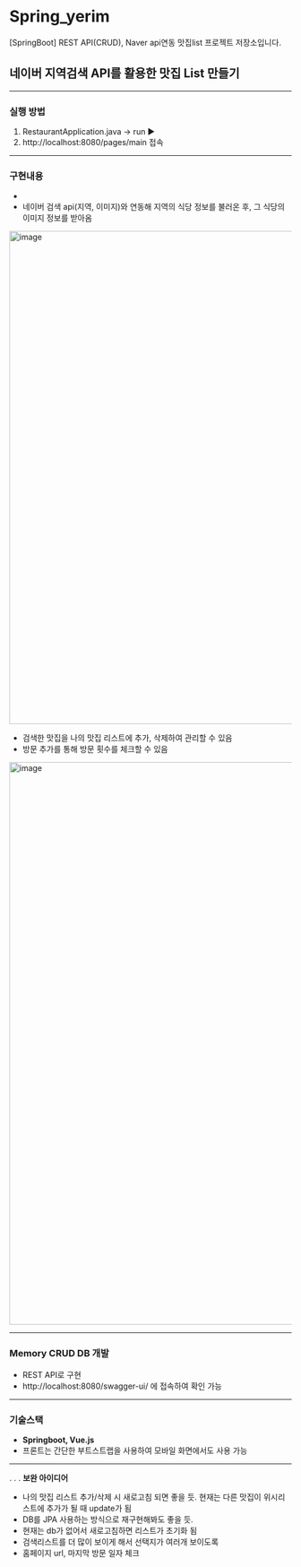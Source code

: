 # Spring_yerim
[SpringBoot] REST API(CRUD), Naver api연동 맛집list 프로젝트 저장소입니다.

## 네이버 지역검색 API를 활용한 맛집 List 만들기

---

### 실행 방법
1. RestaurantApplication.java -> run ▶️
2. http://localhost:8080/pages/main 접속

---

### 구현내용
- 
- 네이버 검색 api(지역, 이미지)와 연동해 지역의 식당 정보를 불러온 후, 그 식당의 이미지 정보를 받아옴
<img width="880" alt="image" src="https://user-images.githubusercontent.com/93559998/172011445-14cc65a3-b331-47c5-9a9b-428c36d3133b.png">

- 검색한 맛집을 나의 맛집 리스트에 추가, 삭제하여 관리할 수 있음
- 방문 추가를 통해 방문 횟수를 체크할 수 있음
<img width="1004" alt="image" src="https://user-images.githubusercontent.com/93559998/172011164-b8bc8413-8d38-4402-8bc0-43394dfd8907.png">

---

### Memory CRUD DB 개발
- REST API로 구현
- http://localhost:8080/swagger-ui/ 에 접속하여 확인 가능

---

### 기술스택
- **Springboot, Vue.js**
- 프론트는 간단한 부트스트랩을 사용하여 모바일 화면에서도 사용 가능

---

.
.
.
**보완 아이디어**
- 나의 맛집 리스트 추가/삭제 시 새로고침 되면 좋을 듯. 현재는 다른 맛집이 위시리스트에 추가가 될 때 update가 됨
- DB를 JPA 사용하는 방식으로 재구현해봐도 좋을 듯. 
- 현재는 db가 없어서 새로고침하면 리스트가 초기화 됨
- 검색리스트를 더 많이 보이게 해서 선택지가 여러개 보이도록
- 홈페이지 url, 마지막 방문 일자 체크

